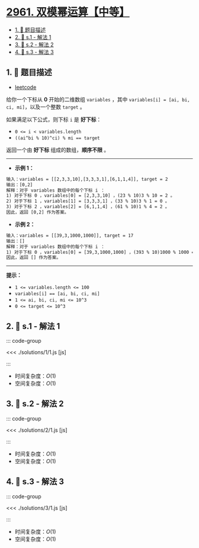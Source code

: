 # [2961. 双模幂运算【中等】](https://github.com/tnotesjs/TNotes.leetcode/tree/main/notes/2961.%20%E5%8F%8C%E6%A8%A1%E5%B9%82%E8%BF%90%E7%AE%97%E3%80%90%E4%B8%AD%E7%AD%89%E3%80%91)

<!-- region:toc -->

- [1. 📝 题目描述](#1--题目描述)
- [2. 🎯 s.1 - 解法 1](#2--s1---解法-1)
- [3. 🎯 s.2 - 解法 2](#3--s2---解法-2)
- [4. 🎯 s.3 - 解法 3](#4--s3---解法-3)

<!-- endregion:toc -->

## 1. 📝 题目描述

- [leetcode](https://leetcode.cn/problems/double-modular-exponentiation/)

给你一个下标从 **0** 开始的二维数组 `variables` ，其中 `variables[i] = [ai, bi, ci, mi]`，以及一个整数 `target` 。

如果满足以下公式，则下标 `i` 是 **好下标**：

- `0 <= i < variables.length`
- `((ai^bi % 10)^ci) % mi == target`

返回一个由 **好下标** 组成的数组，**顺序不限** 。

---

- **示例 1：**

```txt
输入：variables = [[2,3,3,10],[3,3,3,1],[6,1,1,4]], target = 2
输出：[0,2]
解释：对于 variables 数组中的每个下标 i ：
1) 对于下标 0 ，variables[0] = [2,3,3,10] ，(23 % 10)3 % 10 = 2 。
2) 对于下标 1 ，variables[1] = [3,3,3,1] ，(33 % 10)3 % 1 = 0 。
3) 对于下标 2 ，variables[2] = [6,1,1,4] ，(61 % 10)1 % 4 = 2 。
因此，返回 [0,2] 作为答案。
```

- **示例 2：**

```txt
输入：variables = [[39,3,1000,1000]], target = 17
输出：[]
解释：对于 variables 数组中的每个下标 i ：
1) 对于下标 0 ，variables[0] = [39,3,1000,1000] ，(393 % 10)1000 % 1000 = 1 。
因此，返回 [] 作为答案。
```

---

**提示：**

- `1 <= variables.length <= 100`
- `variables[i] == [ai, bi, ci, mi]`
- `1 <= ai, bi, ci, mi <= 10^3`
- `0 <= target <= 10^3`

## 2. 🎯 s.1 - 解法 1

::: code-group

<<< ./solutions/1/1.js [js]

:::

- 时间复杂度：$O(1)$
- 空间复杂度：$O(1)$

## 3. 🎯 s.2 - 解法 2

::: code-group

<<< ./solutions/2/1.js [js]

:::

- 时间复杂度：$O(1)$
- 空间复杂度：$O(1)$

## 4. 🎯 s.3 - 解法 3

::: code-group

<<< ./solutions/3/1.js [js]

:::

- 时间复杂度：$O(1)$
- 空间复杂度：$O(1)$
